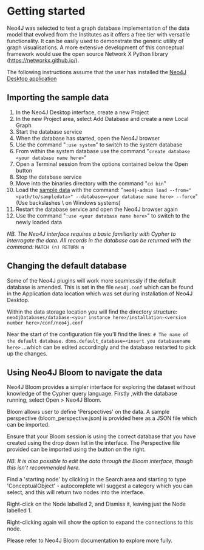 # Getting started

Neo4J was selected to test a graph database implementation of the data model that evolved from the Institutes as it offers a free tier with versatile functionality. It can be easily used to demonstrate the generic utility of graph visualisations. A more extensive development of this conceptual framework would use the open source Network X Python library (https://networkx.github.io/).

The following instructions assume that the user has installed the [Neo4J Desktop application](https://neo4j.com/download/)

## Importing the sample data 
1. In the Neo4J Desktop interface, create a new Project
2. In the new Project area, select Add Database and create a new Local Graph
3. Start the database service
4. When the database has started, open the Neo4J browser
5. Use the command "`:use system`" to switch to the system database
6. From within the system database use the command "`create database <your database name here>`"
7. Open a Terminal session from the options contained below the Open button
8. Stop the database service
9. Move into the binaries directory with the command "`cd bin`"
10. Load the [sample data](data/processed/dancingFaun) with the command:
"`neo4j-admin load --from="<path/to/sampledata>" --database=<your database name here> --force`"
(Use backslashes \ on Windows systems)
11. Restart the database service and open the Neo4J browser again
12. Use the command "`:use <your database name here>`" to switch to the newly loaded data

_NB. The Neo4J interface requires a basic familiarity with Cypher to interrogate the data. All records in the database can be returned with the command:_ `MATCH (n) RETURN n`

## Changing the default database

Some of the Neo4J plugins will work more seamlessly if the default database is amended. This is set in the file `neo4j.conf` which can be found in the Application data location which was set during installation of Neo4J Desktop.

Within the data storage location you will find the directory structure:
`neo4jDatabases/database-<your instance here>/installation-<version number here>/conf/neo4j.conf`

Near the start of the configuration file you'll find the lines:
`# The name of the default database.`
`dbms.default_database=<insert you databasename here>`
...which can be edited accordingly and the database restarted to pick up the changes.

## Using Neo4J Bloom to navigate the data

Neo4J Bloom provides a simpler interface for exploring the dataset without knowledge of the Cypher query language.
Firstly ,with the database running, select Open > Neo4J Bloom.

Bloom allows user to define 'Perspectives' on the data. A sample perspective (bloom_perspective.json) is provided here as a JSON file which can be imported.

Ensure that your Bloom session is using the correct database that you have created using the drop down list in the interface. The Perspective file provided can be imported using the button on the right.

_NB. It is also possible to edit the data through the Bloom interface, though this isn't recommended here._

Find a 'starting node' by clicking in the Search area and starting to type 'ConceptualObject' - autocomplete will suggest a category which you can select, and this will return two nodes into the interface.

Right-click on the Node labelled 2, and Dismiss it, leaving just the Node labelled 1.

Right-clicking again will show the option to expand the connections to this node.

Please refer to Neo4J Bloom documentation to explore more fully.




